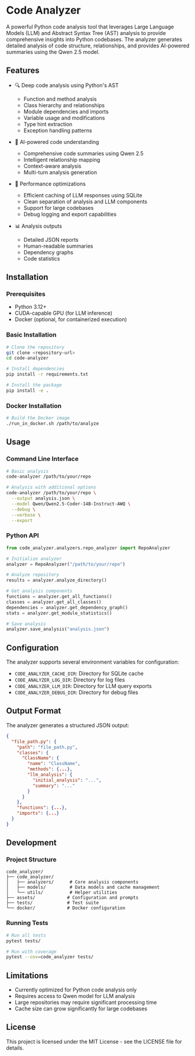 # Code Analyzer

A powerful Python code analysis tool that leverages Large Language Models (LLM) and Abstract Syntax Tree (AST) analysis to provide comprehensive insights into Python codebases. The analyzer generates detailed analysis of code structure, relationships, and provides AI-powered summaries using the Qwen 2.5 model.

## Features

- 🔍 Deep code analysis using Python's AST
  - Function and method analysis
  - Class hierarchy and relationships
  - Module dependencies and imports
  - Variable usage and modifications
  - Type hint extraction
  - Exception handling patterns

- 🤖 AI-powered code understanding
  - Comprehensive code summaries using Qwen 2.5
  - Intelligent relationship mapping
  - Context-aware analysis
  - Multi-turn analysis generation

- 💾 Performance optimizations
  - Efficient caching of LLM responses using SQLite
  - Clean separation of analysis and LLM components
  - Support for large codebases
  - Debug logging and export capabilities

- 📊 Analysis outputs
  - Detailed JSON reports
  - Human-readable summaries
  - Dependency graphs
  - Code statistics

## Installation

### Prerequisites

- Python 3.12+
- CUDA-capable GPU (for LLM inference)
- Docker (optional, for containerized execution)

### Basic Installation

```bash
# Clone the repository
git clone <repository-url>
cd code-analyzer

# Install dependencies
pip install -r requirements.txt

# Install the package
pip install -e .
```

### Docker Installation

```bash
# Build the Docker image
./run_in_docker.sh /path/to/analyze
```

## Usage

### Command Line Interface

```bash
# Basic analysis
code-analyzer /path/to/your/repo

# Analysis with additional options
code-analyzer /path/to/your/repo \
  --output analysis.json \
  --model Qwen/Qwen2.5-Coder-14B-Instruct-AWQ \
  --debug \
  --verbose \
  --export
```

### Python API

```python
from code_analyzer.analyzers.repo_analyzer import RepoAnalyzer

# Initialize analyzer
analyzer = RepoAnalyzer("/path/to/your/repo")

# Analyze repository
results = analyzer.analyze_directory()

# Get analysis components
functions = analyzer.get_all_functions()
classes = analyzer.get_all_classes()
dependencies = analyzer.get_dependency_graph()
stats = analyzer.get_module_statistics()

# Save analysis
analyzer.save_analysis("analysis.json")
```

## Configuration

The analyzer supports several environment variables for configuration:

- `CODE_ANALYZER_CACHE_DIR`: Directory for SQLite cache
- `CODE_ANALYZER_LOG_DIR`: Directory for log files
- `CODE_ANALYZER_LLM_DIR`: Directory for LLM query exports
- `CODE_ANALYZER_DEBUG_DIR`: Directory for debug files

## Output Format

The analyzer generates a structured JSON output:

```json
{
  "file_path.py": {
    "path": "file_path.py",
    "classes": {
      "ClassName": {
        "name": "ClassName",
        "methods": {...},
        "llm_analysis": {
          "initial_analysis": "...",
          "summary": "..."
        }
      }
    },
    "functions": {...},
    "imports": {...}
  }
}
```

## Development

### Project Structure

```
code_analyzer/
├── code_analyzer/
│   ├── analyzers/      # Core analysis components
│   ├── models/         # Data models and cache management
│   └── utils/          # Helper utilities
├── assets/            # Configuration and prompts
├── tests/             # Test suite
└── docker/            # Docker configuration
```

### Running Tests

```bash
# Run all tests
pytest tests/

# Run with coverage
pytest --cov=code_analyzer tests/
```

## Limitations

- Currently optimized for Python code analysis only
- Requires access to Qwen model for LLM analysis
- Large repositories may require significant processing time
- Cache size can grow significantly for large codebases

## License

This project is licensed under the MIT License - see the LICENSE file for details.